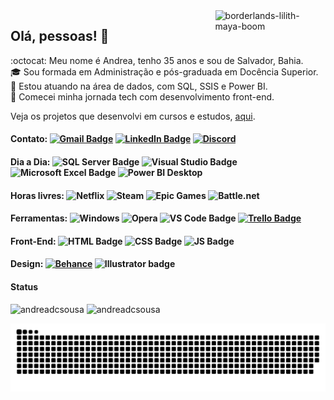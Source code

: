 <!-- **andreadcsousa/andreadcsousa** is a ✨ _special_ ✨ repository because its `README.md` (this file) appears on your GitHub profile. -->

<img align="right" width="35%" alt="borderlands-lilith-maya-boom" src="https://24.media.tumblr.com/2f8deab112ba5ac1b940218990b82a71/tumblr_mii3f4R5NP1rw8jabo6_250.gif">

## Olá, pessoas! 👋

:octocat: Meu nome é Andrea, tenho 35 anos e sou de Salvador, Bahia.  
:mortar_board: Sou formada em Administração e pós-graduada em Docência Superior.  
:seedling: Estou atuando na área de dados, com SQL, SSIS e Power BI.  
:purple_heart: Comecei minha jornada tech com desenvolvimento front-end.

Veja os projetos que desenvolvi em cursos e estudos, [aqui](https://andreadcsousa.github.io/).

#### Contato: [![Gmail Badge](https://img.shields.io/badge/Gmail-D14836?style=for-the-badge&logo=gmail&logoColor=white)](mailto:andrea.dcsousa@gmail.com) [![LinkedIn Badge](https://img.shields.io/badge/LinkedIn-0077B5?style=for-the-badge&logo=linkedin&logoColor=white)](https://www.linkedin.com/in/andrea-dcsousa/) [![Discord](https://img.shields.io/badge/Discord-5865F2?style=for-the-badge&logo=discord&logoColor=white)](https://discord.com/channels/@pinkaguilera#3044)

#### Dia a Dia: ![SQL Server Badge](https://img.shields.io/badge/SQL%20Server-CC2927?style=for-the-badge&logo=microsoft%20sql%20server&logoColor=white) ![Visual Studio Badge](https://img.shields.io/badge/Visual_Studio-5C2D91?style=for-the-badge&logo=visual%20studio&logoColor=white) ![Microsoft Excel Badge](https://img.shields.io/badge/Excel-217346?style=for-the-badge&logo=microsoft-excel&logoColor=white) ![Power BI Desktop](https://img.shields.io/badge/Power_BI-F2C811?style=for-the-badge&logo=Power%20BI&logoColor=black)

#### Horas livres: ![Netflix](https://img.shields.io/badge/Netflix-E50914?style=for-the-badge&logo=netflix&logoColor=white) ![Steam](https://img.shields.io/badge/Steam-000000?style=for-the-badge&logo=steam&logoColor=white) ![Epic Games](https://img.shields.io/badge/Epic%20Games-313131?style=for-the-badge&logo=Epic%20Games&logoColor=white) ![Battle.net](https://img.shields.io/badge/Battle.net-000?style=for-the-badge&logo=battle.net&logoColor=148EFF)

#### Ferramentas: ![Windows](https://img.shields.io/badge/Windows-0078D6?style=for-the-badge&logo=windows&logoColor=white) ![Opera](https://img.shields.io/badge/Opera-FF1B2D?style=for-the-badge&logo=Opera&logoColor=white) ![VS Code Badge](https://img.shields.io/badge/VS_Code-0078D4?style=for-the-badge&logo=visual%20studio%20code&logoColor=white) [![Trello Badge](https://img.shields.io/badge/Trello-0052CC?style=for-the-badge&logo=trello&logoColor=white)](https://trello.com/b/vZhI01ls/tecnologia)

#### Front-End: ![HTML Badge](https://img.shields.io/badge/HTML5-E34F26?style=for-the-badge&logo=html5&logoColor=white) ![CSS Badge](https://img.shields.io/badge/CSS3-1572B6?style=for-the-badge&logo=css3&logoColor=white) ![JS Badge](https://img.shields.io/badge/JavaScript-F7DF1E?style=for-the-badge&logo=javascript&logoColor=black)

#### Design: [![Behance](https://img.shields.io/badge/-Behance-blue?style=for-the-badge&logo=behance&logoColor=white)](https://www.behance.net/andrea-sousa) ![Illustrator badge](https://img.shields.io/badge/Illustrator-FF9A00?style=for-the-badge&logo=adobe%20illustrator&logoColor=white)

#### Status

<div>
  <img height="180em" src="https://github-readme-stats.vercel.app/api?username=andreadcsousa&show_icons=true&include_all_commits=true&hide_border=true&theme=outrun" alt="andreadcsousa" />
  <img height="180em" src="https://github-readme-stats.vercel.app/api/top-langs?username=andreadcsousa&layout=compact&include_all_commits&hide_border=true&theme=outrun" alt="andreadcsousa" />
</div>

![Snake animation](https://github.com/andreadcsousa/andreadcsousa/blob/output/github-contribution-grid-snake.svg)
